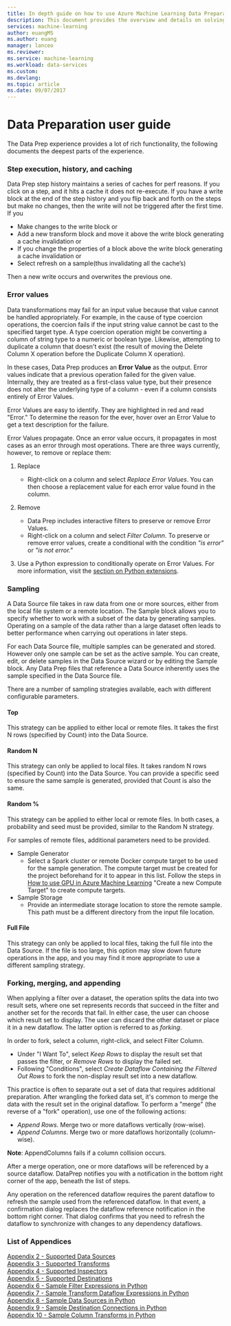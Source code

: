 ```yaml
---
title: In depth guide on how to use Azure Machine Learning Data Preparation  | Microsoft Docs
description: This document provides the overview and details on solving data problems with Azure ML data prep
services: machine-learning
author: euangMS
ms.author: euang
manager: lanceo
ms.reviewer: 
ms.service: machine-learning
ms.workload: data-services
ms.custom: 
ms.devlang: 
ms.topic: article
ms.date: 09/07/2017
---
```

# Data Preparation user guide 
The Data Prep experience provides a lot of rich functionality, the following documents the deepest parts of the experience.

### Step execution, history, and caching 
Data Prep step history maintains a series of caches for perf reasons. If you click on a step, and it hits a cache it does not re-execute. If you have a write block at the end of the step history and you flip back and forth on the steps but make no changes, then the write will not be triggered after the first time. If you 
- Make changes to the write block or
- Add a new transform block and move it above the write block generating a cache invalidation or
- If you change the properties of a block above the write block generating a cache invalidation or
- Select refresh on a sample(thus invalidating all the cache’s)

Then a new write occurs and overwrites the previous one.

### Error values

Data transformations may fail for an input value because that value cannot be handled appropriately. For example, in the cause of type coercion operations, the coercion fails if the input string value cannot be cast to the specified target type. A type coercion operation might be converting a column of string type to a numeric or boolean type. Likewise, attempting to duplicate a column that doesn't exist (the result of moving the Delete Column X operation before the Duplicate Column X operation).

In these cases, Data Prep produces an **Error Value** as the output. Error values indicate that a previous operation failed for the given value. Internally, they are treated as a first-class value type, but their presence does not alter the underlying type of a column - even if a column consists entirely of Error Values.

Error Values are easy to identify. They are highlighted in red and read "Error." To determine the reason for the ever, hover over an Error Value to get a text description for the failure.

Error Values propagate. Once an error value occurs, it propagates in most cases as an error through most operations. There are three ways currently, however, to remove or replace them:

1) Replace
    -  Right-click on a column and select *Replace Error Values*. You can then choose a replacement value for each error value found in the column.

2) Remove
    - Data Prep includes interactive filters to preserve or remove Error Values.
    - Right-click on a column and select *Filter Column*. To preserve or remove error values, create a conditional with the condition *"is error"* or *"is not error."*

3) Use a Python expression to conditionally operate on Error Values. For more information, visit the [section on Python extensions](data-prep-python-extensibility-overview.md).

### Sampling
A Data Source file takes in raw data from one or more sources, either from the local file system or a remote location. The Sample block allows you to specify whether to work with a subset of the data by generating samples. Operating on a sample of the data rather than a large dataset often leads to better performance when carrying out operations in later steps.

For each Data Source file, multiple samples can be generated and stored. However only one sample can be set as the active sample. You can create, edit, or delete samples in the Data Source wizard or by editing the Sample block. Any Data Prep files that reference a Data Source inherently uses the sample specified in the Data Source file.

There are a number of sampling strategies available, each with different configurable parameters.

#### Top
This strategy can be applied to either local or remote files. It takes the first N rows (specified by Count) into the Data Source.

#### Random N 
This strategy can only be applied to local files. It takes random N rows (specified by Count) into the Data Source. You can provide a specific seed to ensure the same sample is generated, provided that Count is also the same.

#### Random % 
This strategy can be applied to either local or remote files. In both cases, a probability and seed must be provided, similar to the Random N strategy.

For samples of remote files, additional parameters need to be provided.

- Sample Generator 
  - Select a Spark cluster or remote Docker compute target to be used for the sample generation. The compute target must be created for the project beforehand for it to appear in this list. Follow the steps in [How to use GPU in Azure Machine Learning](how-to-use-gpu.md) "Create a new Compute Target" to create compute targets.
- Sample Storage 
  - Provide an intermediate storage location to store the remote sample. This path must be a different directory from the input file location.

#### Full File 
This strategy can only be applied to local files, taking the full file into the Data Source. If the file is too large, this option may slow down future operations in the app, and you may find it more appropriate to use a different sampling strategy.


### Forking, merging, and appending

When applying a filter over a dataset, the operation splits the data into two result sets, where one set represents records that succeed in the filter and another set for the records that fail. In either case, the user can choose which result set to display. The user can discard the other dataset or place it in a new dataflow. The latter option is referred to as *forking*.

In order to fork, select a column, right-click, and select Filter Column.
- Under "I Want To", select *Keep Rows* to display the result set that passes the filter, or *Remove Rows* to display the failed set.
- Following "Conditions", select *Create Dataflow Containing the Filtered Out Rows* to fork the non-display result set into a new dataflow.


This practice is often to separate out a set of data that requires additional preparation. After wrangling the forked data set, it's common to merge the data with the result set in the original dataflow. To perform a "merge" (the reverse of a "fork" operation), use one of the following actions:
- *Append Rows*. Merge two or more dataflows vertically (row-wise). 
- *Append Columns*. Merge two or more dataflows horizontally (column-wise).

**Note**: AppendColumns fails if a column collision occurs.

After a merge operation, one or more dataflows will be referenced by a source dataflow. DataPrep notifies you with a notification in the bottom right corner of the app, beneath the list of steps.


Any operation on the referenced dataflow requires the parent dataflow to refresh the sample used from the referenced dataflow. In that event, a confirmation dialog replaces the dataflow reference notification in the bottom right corner. That dialog confirms that you need to refresh the dataflow to synchronize with changes to any dependency dataflows.

### List of Appendices 
[Appendix 2 - Supported Data Sources](data-prep-appendix2-supported-data-sources.md)  
[Appendix 3 - Supported Transforms](data-prep-appendix3-supported-transforms.md)  
[Appendix 4 - Supported Inspectors](data-prep-appendix4-supported-inspectors.md)  
[Appendix 5 - Supported Destinations](data-prep-appendix5-supported-destinations.md)  
[Appendix 6 - Sample Filter Expressions in Python](data-prep-appendix6-sample-filter-expressions-python.md)  
[Appendix 7 - Sample Transform Dataflow Expressions in Python](data-prep-appendix7-sample-transform-data-flow-python.md)  
[Appendix 8 - Sample Data Sources in Python](data-prep-appendix8-sample-source-connections-python.md)  
[Appendix 9 - Sample Destination Connections in Python](data-prep-appendix9-sample-destination-connections-python.md)  
[Appendix 10 - Sample Column Transforms in Python](data-prep-appendix10-sample-custom-column-transforms-python.md)  